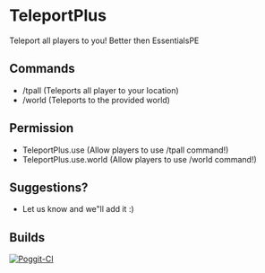 # TeleportPlus
Teleport all players to you! Better then EssentialsPE

## Commands
- /tpall  (Teleports all player to your location)
- /world <world>    (Teleports to the provided world)

## Permission
- TeleportPlus.use (Allow players to use /tpall command!)
- TeleportPlus.use.world (Allow players to use /world command!)


## Suggestions?
- Let us know and we"ll add it :)

## Builds
[![Poggit-CI](https://poggit.pmmp.io/ci.badge/PocketEssential/TeleportPlus/TeleportPlus)](https://poggit.pmmp.io/ci/PocketEssential/TeleportPlus/TeleportPlus)

